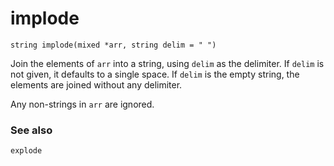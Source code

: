 # implode

`string implode(mixed *arr, string delim = " ")`

Join the elements of `arr` into a string, using `delim` as the delimiter. If
`delim` is not given, it defaults to a single space. If `delim` is the empty
string, the elements are joined without any delimiter.

Any non-strings in `arr` are ignored.

### See also

`explode`
